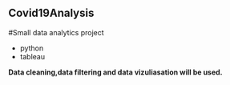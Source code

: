 ## Covid19Analysis
#Small data analytics project
- python
- tableau

**Data cleaning,data filtering and data vizuliasation will be used.**
